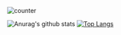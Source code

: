 ![counter](https://enmlebrrkhwcdjq.m.pipedream.net)

![Anurag's github stats](https://github-readme-stats.vercel.app/api?username=kewin1807&show_icons=true&theme=radical&count_private=true)
[![Top Langs](https://github-readme-stats.vercel.app/api/top-langs/?username=kewin1807&hide=html&)](https://github.com/anuraghazra/github-readme-stats)

<!--
**kewin1807/kewin1807** is a ✨ _special_ ✨ repository because its `README.md` (this file) appears on your GitHub profile.

Here are some ideas to get you started:

- 🔭 I’m currently working on ...
- 🌱 I’m currently learning ...
- 👯 I’m looking to collaborate on ...
- 🤔 I’m looking for help with ...
- 💬 Ask me about ...
- 📫 How to reach me: ...
- 😄 Pronouns: ...
- ⚡ Fun fact: ...
-->

